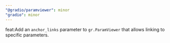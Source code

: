 ```yaml
---
"@gradio/paramviewer": minor
"gradio": minor
---
```


feat:Add an `anchor_links` parameter to `gr.ParamViewer` that allows linking to specific parameters.
